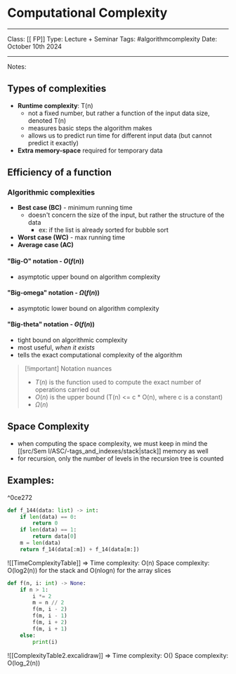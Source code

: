 # Computational Complexity
---
Class: [[ FP]]
Type: Lecture + Seminar
Tags: #algorithmcomplexity 
Date: October 10th 2024
___
Notes:
## Types of complexities
- **Runtime complexity**: T(n)
	 - not a fixed number, but rather a function of the input data size, denoted T(n)
	- measures basic steps the algorithm makes
	- allows us to predict run time for different input data (but cannot predict it exactly)
- **Extra memory-space** required for temporary data
## Efficiency of a function 
### Algorithmic complexities
- **Best case (BC)** - minimum running time
	- doesn't concern the size of the input, but rather the structure of the data
		- ex: if the list is already sorted for bubble sort 
- **Worst case (WC)** - max running time
- **Average case (AC)**
#### "Big-O" notation - $O(f(n))$
- asymptotic upper bound on algorithm complexity
#### "Big-omega" notation - $\Omega(f(n))$
- asymptotic lower bound on algorithm complexity
#### "Big-theta" notation - $\Theta(f(n))$
- tight bound on algorithmic complexity
- most useful, *when it exists*
- tells the exact computational complexity of the algorithm 

>[!important] Notation nuances
> - $T(n)$ is the function used to compute the exact number of operations carried out 
> - $O(n)$ is the upper bound (T(n) <= c * O(n), where c is a constant)
> - $\Omega(n)$ 
## Space Complexity
- when computing the space complexity, we must keep in mind the [[src/Sem I/ASC/-tags_and_indexes/stack|stack]] memory as well 
- for recursion, only the number of levels in the recursion tree is counted

## Examples: 

^0ce272

```python
def f_144(data: list) -> int:
	if len(data) == 0:
		return 0 
	if len(data) == 1:
		return data[0]
	m = len(data) 
	return f_14(data[:m]) + f_14(data[m:])
```
![[TimeComplexityTable]]
=>    Time complexity: O(n)
    Space complexity: O(log2(n)) for the stack and O(nlogn) for the array slices 

```python
def f(n, i: int) -> None:
	if n > 1:
		i *= 2
		m = n // 2 
		f(m, i - 2)
		f(m, i - 1)
		f(m, i + 2)
		f(m, i + 1)
	else: 
		print(i)
```

![[ComplexityTable2.excalidraw]]
=>    Time complexity: O()
	Space complexity: O(log_2(n))